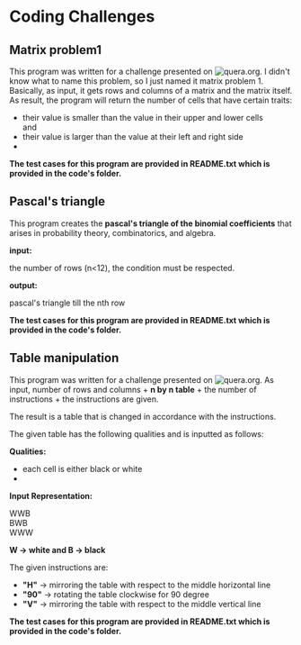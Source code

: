 # Coding Challenges  

## Matrix problem1  

This program was written for a challenge presented on ![quera.org](https://quera.org/). I didn't know what to name this problem, so I just named it matrix problem 1. Basically, as input, it gets rows and columns of a matrix and the matrix itself. As result, the program will return the number of cells that have certain traits:
- their value is smaller than the value in their upper and lower cells  
and 
- their value is larger than the value at their left and right side  
- 
**The test cases for this program are provided in README.txt which is provided in the code's folder.**
## Pascal's triangle  

This program creates the **pascal's triangle of the binomial coefficients** that arises in probability theory, combinatorics, and algebra.  

**input:**  

the number of rows (n<12), the condition must be respected.  

**output:**  

pascal's triangle till the nth row  

**The test cases for this program are provided in README.txt which is provided in the code's folder.**
## Table manipulation  

This program was written for a challenge presented on ![quera.org](https://quera.org/). As input, number of rows and columns + **n by n table** + the number of instructions + the instructions are given.    

The result is a table that is changed in accordance with the instructions.  

The given table has the following qualities and is inputted as follows:  

**Qualities:**  

- each cell is either black or white  
- 
**Input Representation:**  

WWB  
BWB  
WWW  

**W -> white   and    B -> black**  

The given instructions are:  

- **"H"** -> mirroring the table with respect to the middle horizontal line
- **"90"** -> rotating the table clockwise for 90 degree
- **"V"** -> mirroring the table with respect to the middle vertical line  


**The test cases for this program are provided in README.txt which is provided in the code's folder.**
